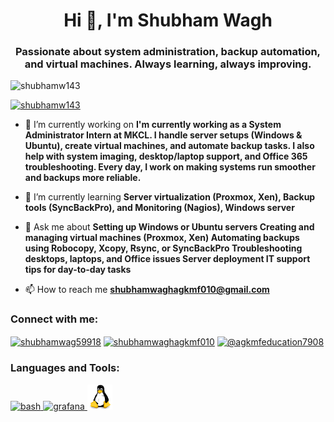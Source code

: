 <h1 align="center">Hi 👋, I'm Shubham Wagh</h1>
<h3 align="center">Passionate about system administration, backup automation, and virtual machines. Always learning, always improving.</h3>

<p align="left"> <img src="https://komarev.com/ghpvc/?username=shubhamw143&label=Profile%20views&color=0e75b6&style=flat" alt="shubhamw143" /> </p>

<p align="left"> <a href="https://github.com/ryo-ma/github-profile-trophy"><img src="https://github-profile-trophy.vercel.app/?username=shubhamw143" alt="shubhamw143" /></a> </p>

- 🔭 I’m currently working on **I'm currently working as a System Administrator Intern at MKCL. I handle server setups (Windows & Ubuntu), create virtual machines, and automate backup tasks. I also help with system imaging, desktop/laptop support, and Office 365 troubleshooting. Every day, I work on making systems run smoother and backups more reliable.**

- 🌱 I’m currently learning **Server virtualization (Proxmox, Xen), Backup tools (SyncBackPro), and Monitoring (Nagios), Windows server**

- 💬 Ask me about **Setting up Windows or Ubuntu servers Creating and managing virtual machines (Proxmox, Xen) Automating backups using Robocopy, Xcopy, Rsync, or SyncBackPro Troubleshooting desktops, laptops, and Office issues Server deployment IT support tips for day-to-day tasks**

- 📫 How to reach me **shubhamwaghagkmf010@gmail.com**

<h3 align="left">Connect with me:</h3>
<p align="left">
<a href="https://twitter.com/shubhamwag59918" target="blank"><img align="center" src="https://raw.githubusercontent.com/rahuldkjain/github-profile-readme-generator/master/src/images/icons/Social/twitter.svg" alt="shubhamwag59918" height="30" width="40" /></a>
<a href="https://linkedin.com/in/shubhamwaghagkmf010" target="blank"><img align="center" src="https://raw.githubusercontent.com/rahuldkjain/github-profile-readme-generator/master/src/images/icons/Social/linked-in-alt.svg" alt="shubhamwaghagkmf010" height="30" width="40" /></a>
<a href="https://www.youtube.com/@agkmfeducation7908" target="blank"><img align="center" src="https://raw.githubusercontent.com/rahuldkjain/github-profile-readme-generator/master/src/images/icons/Social/youtube.svg" alt="@agkmfeducation7908" height="30" width="40" /></a>
</p>

<h3 align="left">Languages and Tools:</h3>
<p align="left"> <a href="https://www.gnu.org/software/bash/" target="_blank" rel="noreferrer"> <img src="https://www.vectorlogo.zone/logos/gnu_bash/gnu_bash-icon.svg" alt="bash" width="40" height="40"/> </a> <a href="https://grafana.com" target="_blank" rel="noreferrer"> <img src="https://www.vectorlogo.zone/logos/grafana/grafana-icon.svg" alt="grafana" width="40" height="40"/> </a> <a href="https://www.linux.org/" target="_blank" rel="noreferrer"> <img src="https://raw.githubusercontent.com/devicons/devicon/master/icons/linux/linux-original.svg" alt="linux" width="40" height="40"/> </a> </p>
